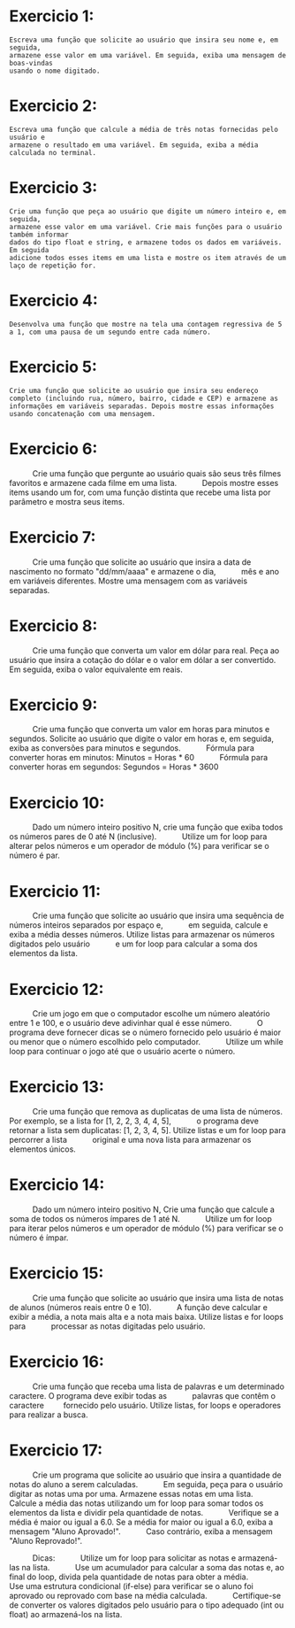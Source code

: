 # Exercicio 1:
    Escreva uma função que solicite ao usuário que insira seu nome e, em seguida,
	armazene esse valor em uma variável. Em seguida, exiba uma mensagem de boas-vindas
	usando o nome digitado.
    
# Exercicio 2:
	Escreva uma função que calcule a média de três notas fornecidas pelo usuário e
	armazene o resultado em uma variável. Em seguida, exiba a média calculada no terminal.

# Exercicio 3:
	Crie uma função que peça ao usuário que digite um número inteiro e, em seguida,
	armazene esse valor em uma variável. Crie mais funções para o usuário também informar 
	dados do tipo float e string, e armazene todos os dados em variáveis. Em seguida
	adicione todos esses items em uma lista e mostre os item através de um laço de repetição for.

# Exercicio 4:
	Desenvolva uma função que mostre na tela uma contagem regressiva de 5 a 1, com uma pausa de um segundo entre cada número.

# Exercicio 5:
	Crie uma função que solicite ao usuário que insira seu endereço completo (incluindo rua, número, bairro, cidade e CEP) e armazene as informações em variáveis separadas. Depois mostre essas informações usando concatenação com uma mensagem.

# Exercicio 6:
      Crie uma função que pergunte ao usuário quais são seus três filmes favoritos e armazene cada filme em uma lista.
      Depois mostre esses items usando um for, com uma função distinta que recebe uma lista por parâmetro e mostra seus items.

# Exercicio 7:
      Crie uma função que solicite ao usuário que insira a data de nascimento no formato "dd/mm/aaaa" e armazene o dia,
      mês e ano em variáveis diferentes. Mostre uma mensagem com as variáveis separadas.

# Exercicio 8:
      Crie uma função que converta um valor em dólar para real. Peça ao usuário que insira a cotação do dólar e o valor em dólar a ser convertido. Em seguida, exiba o valor equivalente em reais.

# Exercicio 9:
      Crie uma função que converta um valor em horas para minutos e segundos. Solicite ao usuário que digite o valor em horas e, em seguida, exiba as conversões para minutos e segundos.
      Fórmula para converter horas em minutos: Minutos = Horas * 60
      Fórmula para converter horas em segundos: Segundos = Horas * 3600

# Exercicio 10:
      Dado um número inteiro positivo N, crie uma função que exiba todos os números pares de 0 até N (inclusive).
      Utilize um for loop para alterar pelos números e um operador de módulo (%) para verificar se o número é par.

# Exercicio 11:
      Crie uma função que solicite ao usuário que insira uma sequência de números inteiros separados por espaço e,
      em seguida, calcule e exiba a média desses números. Utilize listas para armazenar os números digitados pelo usuário
      e um for loop para calcular a soma dos elementos da lista.

# Exercicio 12:
      Crie um jogo em que o computador escolhe um número aleatório entre 1 e 100, e o usuário deve adivinhar qual é esse número.
      O programa deve fornecer dicas se o número fornecido pelo usuário é maior ou menor que o número escolhido pelo computador.
      Utilize um while loop para continuar o jogo até que o usuário acerte o número.

# Exercicio 13:
      Crie uma função que remova as duplicatas de uma lista de números. Por exemplo, se a lista for [1, 2, 2, 3, 4, 4, 5],
      o programa deve retornar a lista sem duplicatas: [1, 2, 3, 4, 5]. Utilize listas e um for loop para percorrer a lista
      original e uma nova lista para armazenar os elementos únicos.

# Exercicio 14:
      Dado um número inteiro positivo N, Crie uma função que calcule a soma de todos os números ímpares de 1 até N.
      Utilize um for loop para iterar pelos números e um operador de módulo (%) para verificar se o número é ímpar.

# Exercicio 15:
      Crie uma função que solicite ao usuário que insira uma lista de notas de alunos (números reais entre 0 e 10).
      A função deve calcular e exibir a média, a nota mais alta e a nota mais baixa. Utilize listas e for loops para
      processar as notas digitadas pelo usuário.

# Exercicio 16:
      Crie uma função que receba uma lista de palavras e um determinado caractere. O programa deve exibir todas as
      palavras que contêm o caractere     fornecido pelo usuário. Utilize listas, for loops e operadores para realizar a busca.

# Exercicio 17:
      Crie um programa que solicite ao usuário que insira a quantidade de notas do aluno a serem calculadas.
      Em seguida, peça para o usuário digitar as notas uma por uma. Armazene essas notas em uma lista.
      Calcule a média das notas utilizando um for loop para somar todos os elementos da lista e dividir pela quantidade de notas.
      Verifique se a média é maior ou igual a 6.0. Se a média for maior ou igual a 6.0, exiba a mensagem "Aluno Aprovado!".
      Caso contrário, exiba a mensagem "Aluno Reprovado!".

      Dicas:
      Utilize um for loop para solicitar as notas e armazená-las na lista.
      Use um acumulador para calcular a soma das notas e, ao final do loop, divida pela quantidade de notas para obter a média.
      Use uma estrutura condicional (if-else) para verificar se o aluno foi aprovado ou reprovado com base na média calculada.
      Certifique-se de converter os valores digitados pelo usuário para o tipo adequado (int ou float) ao armazená-los na lista.